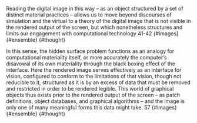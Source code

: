 Reading the digital image in this way – as an object structured by a set of distinct material practices – allows us to move beyond discourses of simulation and the virtual to a theory of the digital image that is not visible in the rendered output of the screen, but which nonetheless structures and limits our engagement with computational technology 41-42 {#images} {#ensemble} {#thought}

In this sense, the hidden surface problem functions as an analogy for computational materiality itself, or more accurately the computer’s disavowal of its own materiality through the black boxing effect of the interface. Here the rendered image serves effectively as an interface for vision, configured to conform to the limitations of that vision, though not reducible to it, structured as it is by an excess of data that must be removed and restricted in order to be rendered legible. This world of graphical objects thus exists prior to the rendered output of the screen – as patch definitions, object databases, and graphical algorithms – and the image is only one of many meaningful forms this data might take. 57 {#images} {#ensemble} {#thought}
